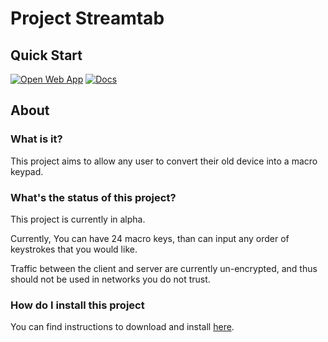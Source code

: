 # Project Streamtab

## Quick Start
[![Open Web App](https://user-images.githubusercontent.com/16964252/124676598-b2f5f180-de73-11eb-82a8-f7a63ef55b86.png)](https://streamtab.dmaizik.ca/webclient)
[![Docs](https://user-images.githubusercontent.com/16964252/124676782-ff413180-de73-11eb-8a19-2b26c2fd2c5f.png)](https://streamtab.dmaizik.ca/docs)

## About


### What is it?
This project aims to allow any user to convert their old device into a macro keypad. 

### What's the status of this project?
This project is currently in alpha.

Currently, You can have 24 macro keys, than can input any order of keystrokes that you would like. 

Traffic between the client and server are currently un-encrypted, and thus should not be used in networks you do not trust.

### How do I install this project

You can find instructions to download and install [here](https://streamtab.dmaizik.ca/docs).
